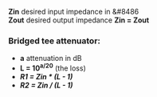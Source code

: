 __Zin__ desired input impedance in &#8486<br>
__Zout__ desired output impedance __Zin = Zout__

### Bridged tee attenuator:
* __a__ attenuation in dB
* __L = 10<sup>a/20</sup>__ (the loss)
* ___R1 = Zin * (L - 1)___
* ___R2 = Zin / (L - 1)___
